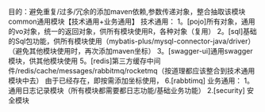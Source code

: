 目的：避免重复/过多/冗余的添加maven依赖,参数传递对象，整合抽取该模块
common通用模块【技术通用+业务通用】
技术通用：
1。[pojo]所有对象，通用的vo对象，统一的返回对象，供所有模块使用R，各种对象（复用）
2。[sql]基础的Sql包功能，供所有模块使用（mybatis-plus/mysql-connector-java/driver）（避免其他模块使用时，再次添加maven坐标）
3。[swagger-ui]通用swagger模块，供其他模块使用
5。[redis]第三方缓存中间件/redis/cache/messages/rabbitmq/rocketmq（按道理都应该整合到技术通用模块中去）
    由于已经存在，即按需添加坐标使用，
6.[rabbtimq]
业务通用：
1。通用日志记录模块（所有模块都需要都日志功能/基础业务功能）
2.[security] 安全模块
